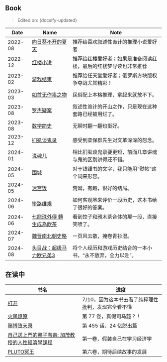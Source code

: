 ## Book

> Edited on: {docsify-updated}

Date | Name | Note
--- | --- | ---
2022-08 | [向日葵不开的夏天](https://book.douban.com/subject/26873412/) | 推荐给喜欢叙述性诡计的推理小说爱好者
2022-12 | [红楼小讲](https://book.douban.com/subject/1080314/) | 推荐给红楼爱好者；如果是准备阅读红楼，最后的红楼梦导读也非常推荐
2023-02 | [游戏结束](https://book.douban.com/subject/34983702/) | 推荐给任天堂爱好者；俄罗斯方块版权争夺战尤其精彩！
2023-03 | [如首无作祟之物](https://book.douban.com/subject/35406149/) | 民俗配上本格推理，拿起来就放不下。
2023-08 | [罗杰疑案](https://book.douban.com/subject/34985248/) | 叙述性诡计的开山之作，只是现在这种套路已经被用烂了。
2023-08 | [数学简史](https://book.douban.com/subject/27170478/) | 无聊时翻一翻也挺好。
2023-12 | [扪虱谈鬼录](https://book.douban.com/subject/27043530/) | 感受到栾保群先生对文革深深的怨念。
2024-01 | [说魂儿](https://book.douban.com/subject/27043532/) | 相比扪虱谈鬼录要更短，前面几章讲魂与鬼的区别讲得还不错。
2024-05 | [围城](https://book.douban.com/subject/27070488/) | 对于钱锺书的文字，我只能用“熨帖”这个词来形容。
2024-05 | [迷宫饭](https://book.douban.com/series/56013) | 荒诞，有趣，很好的结局。
2024-06 | [筚路维艰](https://book.douban.com/subject/26171466/) | 如何客观地来评价一段历史，这本书给了很好的答案。
2024-06 | [七龍珠外傳 轉生成為飲茶](https://book.douban.com/subject/30184970/) | 看到饺子和雅木茶合体的那一段，直接笑喷了。
2024-07 | [魏晋南北朝史略](https://book.douban.com/subject/27078666/) | 一页风云散，掩卷青衫湿。
2024-08 | [头目战：超级马力欧兄弟3](https://book.douban.com/subject/30288732/) | 将个人经历和游戏历史结合的一本小书，“永不放弃，全力以赴”。

## 在读中

书名 | 进度
--- | ---
[打开](https://book.douban.com/subject/30441530/) | 7/10，因为这本书去看了纯粹理性批判，发现完全看不懂
[火凤燎原](https://book.douban.com/series/13190) | 第 77 卷，真假司马懿？！
[赌博堕天录](https://book.douban.com/series/34762) | 第 455 话，24 亿脱出篇
[自己送上門的鴨子有毒: 加茂教授的人性經濟學課程](https://book.douban.com/subject/36291470/) | 第一卷，假装自己在学习经济学
[PLUTO冥王](https://book.douban.com/subject/36584896/) | 第六卷，期待后续故事的发展
